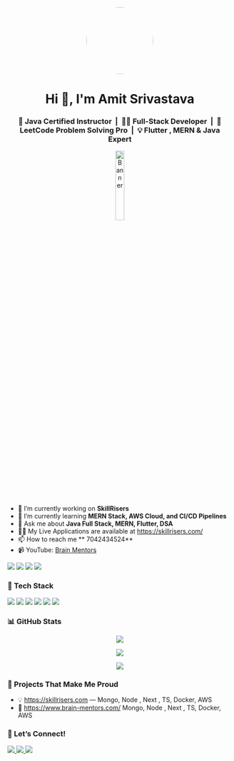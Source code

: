 
<p align="center">
  <img src="https://avatars.githubusercontent.com/u/26551351?v=4" width="150" height="150" style="border-radius: 50%;" />
</p>

<h1 align="center">Hi 👋, I'm Amit Srivastava</h1>
<h3 align="center">
  🚀 Java Certified Instructor &nbsp;|&nbsp; 👨‍💻 Full-Stack Developer &nbsp;|&nbsp; 🧠 LeetCode Problem Solving Pro &nbsp;|&nbsp; 💡 Flutter , MERN & Java Expert
</h3>

<p align="center">
  <img src="https://avatars.githubusercontent.com/u/13499477?v=4" alt="Banner" width="20%" />
</p>

- 🔭 I’m currently working on **SkillRisers**
- 🌱 I’m currently learning **MERN Stack, AWS Cloud, and CI/CD Pipelines**
- 💬 Ask me about **Java Full Stack, MERN, Flutter, DSA**
- 👨‍💻 My Live Applications are available at https://skillrisers.com/
- 📫 How to reach me ** 7042434524**
- 📹 YouTube: [Brain Mentors](https://www.youtube.com/c/BrainMentorsPvtLtd)


<p align="left">
  <img src="https://img.shields.io/badge/YouTube-BrainMentors-red?logo=youtube&style=for-the-badge" />
  <img src="https://img.shields.io/badge/Java-Expert-orange?logo=java&style=for-the-badge" />
  <img src="https://img.shields.io/badge/Flutter-Mobile-blue?logo=flutter&style=for-the-badge" />
  <img src="https://img.shields.io/badge/MERN-Stack-green?logo=react&style=for-the-badge" />
</p>

### 🧰 Tech Stack
<p>
  <img src="https://img.shields.io/badge/Java-ED8B00?style=for-the-badge&logo=java&logoColor=white"/>
  <img src="https://img.shields.io/badge/React-20232A?style=for-the-badge&logo=react&logoColor=61DAFB"/>
  <img src="https://img.shields.io/badge/Node.js-339933?style=for-the-badge&logo=nodedotjs&logoColor=white"/>
  <img src="https://img.shields.io/badge/MongoDB-4EA94B?style=for-the-badge&logo=mongodb&logoColor=white"/>
  <img src="https://img.shields.io/badge/Flutter-02569B?style=for-the-badge&logo=flutter&logoColor=white"/>
  <img src="https://img.shields.io/badge/GitHub-181717?style=for-the-badge&logo=github&logoColor=white"/>
</p>


### 📊 GitHub Stats

<p align="center">
  <img src="https://github-readme-stats.vercel.app/api?username=brainmentorspvtltd&show_icons=true&theme=radical" />
</p>

<p align="center">
  <img src="https://github-readme-streak-stats.herokuapp.com/?user=brainmentorspvtltd&theme=dark" />
</p>

<p align="center">
  <img src="https://github-readme-stats.vercel.app/api/top-langs/?username=brainmentorspvtltd&layout=compact&theme=tokyonight" />
</p>

### 🚀 Projects That Make Me Proud

- 💡 https://skillrisers.com — Mongo, Node , Next , TS, Docker, AWS
- 🧠 https://www.brain-mentors.com/ Mongo, Node , Next , TS, Docker, AWS



### 🤝 Let’s Connect!

<p align="left">
  <a href="https://www.linkedin.com/in/amit-shashi-srivastava/" target="_blank">
    <img src="https://img.shields.io/badge/LinkedIn-blue?logo=linkedin&style=for-the-badge" />
  </a>
  <a href="mailto:youremail@gmail.com">
    <img src="https://img.shields.io/badge/Gmail-red?logo=gmail&style=for-the-badge" />
  </a>
  <a href="https://youtube.com/@brainmentors">
    <img src="https://img.shields.io/badge/YouTube-red?logo=youtube&style=for-the-badge" />
  </a>
</p>
